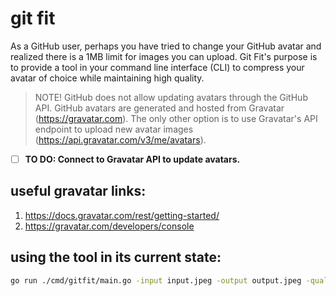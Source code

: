 # git fit

As a GitHub user, perhaps you have tried to change your GitHub avatar and realized there is a 1MB limit for images you can upload. Git Fit's purpose is to provide a tool in your command line interface (CLI) to compress your avatar of choice while maintaining high quality.

> NOTE!
> GitHub does not allow updating avatars through the GitHub API. GitHub avatars are generated and hosted from Gravatar (https://gravatar.com). The only other option is to use Gravatar's API endpoint to upload new avatar images (https://api.gravatar.com/v3/me/avatars).

- [ ] **TO DO: Connect to Gravatar API to update avatars.**

## useful gravatar links:
1. https://docs.gravatar.com/rest/getting-started/
2. https://gravatar.com/developers/console

## using the tool in its current state:
```bash
go run ./cmd/gitfit/main.go -input input.jpeg -output output.jpeg -quality <1-100 for jpeg> -v [for verbose output]
